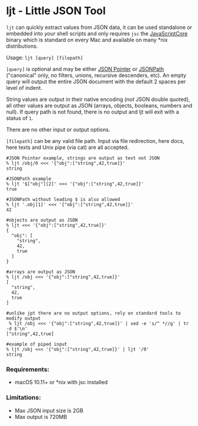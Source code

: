 # ljt - Little JSON Tool 

`ljt` can quickly extract values from JSON data, it can be used standalone or embedded into _your_ shell scripts and only requires `jsc` the [JavaScriptCore](https://trac.webkit.org/wiki/JavaScriptCore) binary which is standard on every Mac and available on many \*nix distributions. 

Usage: `ljt [query] [filepath]`

`[query]` is optional and may be either [JSON Pointer](https://datatracker.ietf.org/doc/html/rfc6901) or [JSONPath](https://datatracker.ietf.org/doc/draft-ietf-jsonpath-base/) ("canonical" only, no filters, unions, recursive descenders, etc). An empty query will output the entire JSON document with the default 2 spaces per level of indent.

String values are output in their native encoding (_not_ JSON double quoted), all other values are output as JSON (arrays, objects, booleans, numbers and null). If query path is not found, there is no output and ljt will exit with a status of `1`.

There are no other input or output options.

`[filepath]` can be any valid file path. Input via file redirection, here docs, here texts and Unix pipe (via cat) are all accepted.

```
#JSON Pointer example, strings are output as text not JSON
% ljt /obj/0 <<< '{"obj":["string",42,true]}'
string

#JSONPath example
% ljt '$["obj"][2]' <<< '{"obj":["string",42,true]}'
true

#JSONPath without leading $ is also allowed
% ljt '.obj[1]' <<< '{"obj":["string",42,true]}'
42

#objects are output as JSON
% ljt <<< '{"obj":["string",42,true]}'                                                                               
{
  "obj": [
    "string",
    42,
    true
  ]
}

#arrays are output as JSON
% ljt /obj <<< '{"obj":["string",42,true]}'
[
  "string",
  42,
  true
]

#unlike jpt there are no output options, rely on standard tools to modify output
 % ljt /obj <<< '{"obj":["string",42,true]}' | sed -e 's/^ *//g' | tr -d $'\n'
["string",42,true]

#example of piped input
% ljt /obj <<< '{"obj":["string",42,true]}' | ljt '/0'  
string
```

### Requirements:
* macOS 10.11+ or \*nix with jsc installed

### Limitations:
* Max JSON input size is 2GB
* Max output is 720MB
